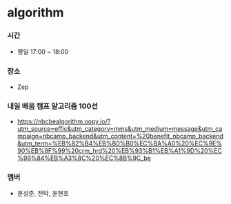 # algorithm

### 시간
- 평일 17:00 ~ 18:00
### 장소
- Zep

### 내일 배움 캠프 알고리즘 100선 
- https://nbcbealgorithm.oopy.io/?utm_source=effic&utm_category=mms&utm_medium=message&utm_campaign=nbcamp_backend&utm_content=%20benefit_nbcamp_backend&utm_term=%EB%82%B4%EB%B0%B0%EC%BA%A0%20%EC%9E%90%EB%8F%99%20crm_hrd%20%EB%93%B1%EB%A1%9D%20%EC%99%84%EB%A3%8C%20%EC%8B%9C_be

### 멤버
- 문성준, 전탁, 윤현호
